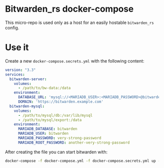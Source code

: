 # Bitwarden_rs docker-compose

This micro-repo is used only as a host for an easily hostable `bitwarden_rs`
config.

# Use it

Create a new `docker-compose.secrets.yml` with the following content:

```yaml
version: "3.3"
services:
  bitwarden-server:
    volumes:
      - /path/to/bw-data:/data
    environment:
      DATABASE_URL: 'mysql://<MARIADB_USER>:<MARIADB_PASSWORD>@bitwarden-mysql/bitwarden'
      DOMAIN: 'https://bitwarden.example.com'
  bitwarden-mysql:
    volumes:
      - /path/to/mysql/db:/var/lib/mysql
      - /path/to/mysql/export:/data
    environment:
      MARIADB_DATABASE: bitwarden
      MARIADB_USER: bitwarden
      MARIADB_PASSWORD: very-strong-password
      MARIADB_ROOT_PASSWORD: another-very-strong-password
```

After creating the file you can start bitwarden with:

```bash
docker-compose -f docker-compose.yml -f docker-compose.secrets.yml up -d
```

